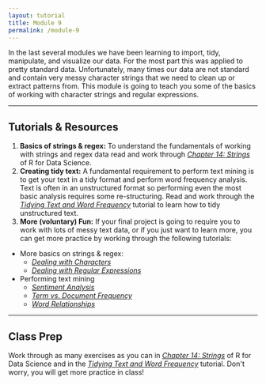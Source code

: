 ```yaml
---
layout: tutorial
title: Module 9
permalink: /module-9
---
```


In the last several modules we have been learning to import, tidy, manipulate, and visualize our data. For the most part this was applied to pretty standard data.  Unfortunately, many times our data are not standard and contain very messy character strings that we need to clean up or extract patterns from.  This module is going to teach you some of the basics of working with character strings and regular expressions.  

<hr>

## Tutorials & Resources

1. __Basics of strings & regex:__ To understand the fundamentals of working with strings and regex data read and work through [*Chapter 14: Strings*](http://r4ds.had.co.nz/strings.html) of R for Data Science.
2. __Creating tidy text:__ A fundamental requirement to perform text mining is to get your text in a tidy format and perform word frequency analysis. Text is often in an unstructured format so performing even the most basic analysis requires some re-structuring. Read and work through the [*Tidying Text and Word Frequency*](tidy_text) tutorial to learn how to tidy unstructured text.
3. __More (voluntary) Fun:__ If your final project is going to require you to work with lots of messy text data, or if you just want to learn more, you can get more practice by working through the following tutorials: 
- More basics on strings & regex:
   - [*Dealing with Characters*](characters)
   - [*Dealing with Regular Expressions*](regex)
- Performing text mining
   - [*Sentiment Analysis*](sentiment_analysis)
   - [*Term vs. Document Frequency*](tf-idf_analysis)
   - [*Word Relationships*](word_relationships)

<hr>

## Class Prep

Work through as many exercises as you can in [*Chapter 14: Strings*](http://r4ds.had.co.nz/strings.html) of R for Data Science and in the [*Tidying Text and Word Frequency*](tidy_text) tutorial.  Don't worry, you will get more practice in class!
